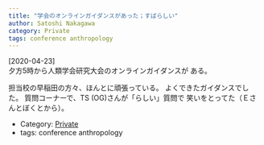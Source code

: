 ```yaml
---
title: "学会のオンラインガイダンスがあった；すばらしい"
author: Satoshi Nakagawa
category: Private
tags: conference anthropology
---
```


[2020-04-23]  
 夕方5時から人類学会研究大会のオンラインガイダンスが
ある。

 担当校の早稲田の方々、ほんとに頑張っている。
よくできたガイダンスでした。
質問コーナーで、TS (OG)さんが「らしい」質問で
笑いをとってた（Ｅさんとぼくとから）。

- Category: [Private](/categories.html#Private)
- tags: conference anthropology
